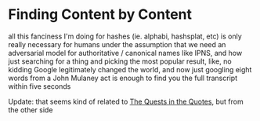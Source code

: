 # Finding Content by Content

all this fanciness I'm doing for hashes (ie. alphabi, hashsplat, etc) is only really necessary for humans under the assumption that we need an adversarial model for authoritative / canonical names like IPNS, and how just searching for a thing and picking the most popular result, like, no kidding Google legitimately changed the world, and now just googling eight words from a John Mulaney act is enough to find you the full transcript within five seconds

Update: that seems kind of related to [The Quests in the Quotes](eezpf-6t76b-ph957-axste-1cfzq), but from the other side

